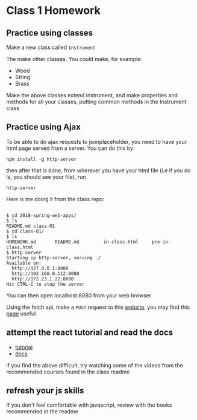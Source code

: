 # Class 1 Homework

## Practice using classes

Make a new class called ```Instrument```

The make other classes. You could make, for example:
- Wood
- String
- Brass

Make the above classes extend instrument, and make properties and methods for
all your classes, putting common methods in the Instrument class

## Practice using Ajax

To be able to do ajax requests to jsonplaceholder, you need to have your html
page served from a server. You can do this by:

```
npm install -g http-server
```

then after that is done, from wherever you have your html file (i.e if you do
ls, you should see your file), run

```
http-server
```

Here is me doing it from the class repo:

```

$ cd 2018-spring-web-apps/
$ ls
README.md class-01
$ cd class-01/
$ ls
HOMEWORK.md       README.md         in-class.html     pre-in-class.html
$ http-server
Starting up http-server, serving ./
Available on:
  http://127.0.0.1:8080
  http://192.168.0.112:8080
  http://172.23.1.22:8080
Hit CTRL-C to stop the server

```

You can then open localhost:8080 from your web browser

Using the fetch api, make a ```POST``` request to this [website](https://jsonplaceholder.typicode.com/), you may find this [page](https://github.com/typicode/jsonplaceholder#how-to) useful.

## attempt the react tutorial and read the docs
- [tutorial](https://reactjs.org/tutorial/tutorial.html)
- [docs](https://reactjs.org/docs/hello-world.html)

if you find the above difficult, try watching some of the videos from the recommended
  courses found in the class readme

## refresh your js skills
If you don't feel comfortable with javascript, review with the books recommended
in the readme


